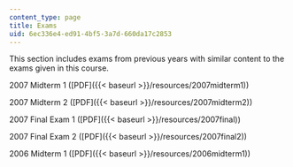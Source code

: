 ```yaml
---
content_type: page
title: Exams
uid: 6ec336e4-ed91-4bf5-3a7d-660da17c2853
---
```


This section includes exams from previous years with similar content to the exams given in this course.

2007 Midterm 1 ([PDF]({{< baseurl >}}/resources/2007midterm1))

2007 Midterm 2 ([PDF]({{< baseurl >}}/resources/2007midterm2))

2007 Final Exam 1 ([PDF]({{< baseurl >}}/resources/2007final))

2007 Final Exam 2 ([PDF]({{< baseurl >}}/resources/2007final2))

2006 Midterm 1 ([PDF]({{< baseurl >}}/resources/2006midterm1))